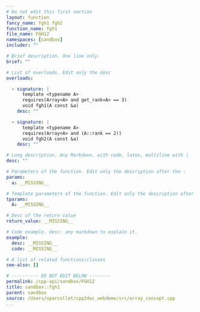 ```yaml
---
# Do not edit this first section
layout: function
fancy_name: fgh1 fgh2
function_name: fgh1
file_name: FGH12
namespaces: [sandbox]
includer: ""

# Brief description. One line only.
brief: ""

# List of overloads. Edit only the desc
overloads:

  - signature: |
      template <typename A>
      requires(Array<A> and get_rank<A> == 3)
      void fgh1(A const &a)
    desc: ""

  - signature: |
      template <typename A>
      requires(Array<A> and (A::rank == 2))
      void fgh2(A const &a)
    desc: ""

# Long description. Any Markdown, with code, latex, multiline with |
desc: ""

# Parameters of the function. Edit only the description after the :
params:
  a: __MISSING__

# Template parameters of the function. Edit only the description after the :
tparams:
  A: __MISSING__

# Desc of the return value
return_value: __MISSING__

# Code example. desc: any markdown to explain it.
example:
  desc: __MISSING__
  code: __MISSING__

# A list of related functions/classes
see-also: []

# ---------- DO NOT EDIT BELOW --------
permalink: /cpp-api/sandbox/FGH12
title: sandbox::fgh1
parent: sandbox
source: /Users/oparcollet/cpp2doc_webdemo/src/array_concept.cpp
...
```


